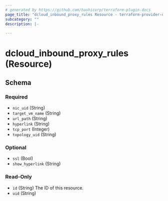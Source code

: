 ```yaml
---
# generated by https://github.com/hashicorp/terraform-plugin-docs
page_title: "dcloud_inbound_proxy_rules Resource - terraform-provider-dcloud"
subcategory: ""
description: |-
  
---
```


# dcloud_inbound_proxy_rules (Resource)


<!-- schema generated by tfplugindocs -->
## Schema

### Required

- `nic_uid` (String)
- `target_vm_name` (String)
- `url_path` (String)
- `hyperlink` (String)
- `tcp_port` (Integer)
- `topology_uid` (String)

### Optional

- `ssl` (Bool)
- `show_hyperlink` (String)

### Read-Only

- `id` (String) The ID of this resource.
- `uid` (String)



